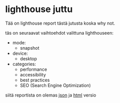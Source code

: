 # lighthouse juttu

Tää on lighthouse report tästä jutusta koska why not.

täs on seuraavat vaihtoehdot valittuna lighthouseen:
- mode:
	- snapshot
- device:
	- desktop
- categories:
	- performance
	- accessibility
	- best practices
	- SEO (Search Engine Optimization)

siitä reportista on olemas [json](./-20250903T085934.json) ja
[html](./-20250903T085934.html) versio